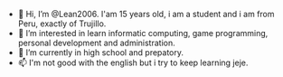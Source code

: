 - 👋 Hi, I’m @Lean2006. I'am 15 years old, i am a student and i am from Peru, exactly of Trujillo.
- 👀 I’m interested in learn informatic computing, game programming, personal development and administration.
- 🌱 I’m currently in high school and prepatory.
- 📫 I'm not good with the english but i try to keep learning jeje.
